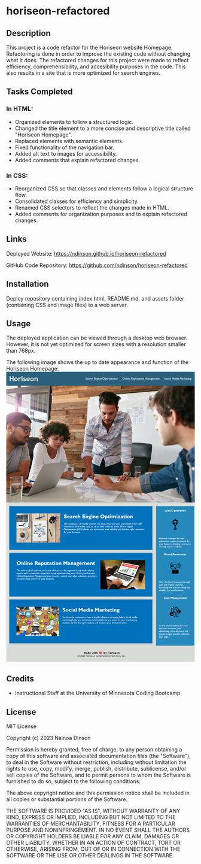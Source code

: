 # horiseon-refactored

## Description
This project is a code refactor for the Horiseon website Homepage. Refactoring is done in order to improve the existing code without changing what it does. The refactored changes for this project were made to reflect efficiency, comprehensibility, and accesibility purposes in the code. This also results in a site that is more optimized for search engines.

## Tasks Completed

### In HTML:
- Organized elements to follow a structured logic.
- Changed the title element to a more concise and descriptive title called "Horiseon Homepage".
- Replaced elements with semantic elements.
- Fixed functionality of the navigation bar.
- Added alt text to images for accessibility.
- Added comments that explain refactored changes.
    
### In CSS:
- Reorganized CSS so that classes and elements follow a logical structure flow.
- Consolidated classes for efficiency and simplicity.
- Renamed CSS selectors to reflect the changes made in HTML.
- Added comments for organization purposes and to explain refactored changes.

## Links

Deployed Website: https://ndinson.github.io/horiseon-refactored

GitHub Code Repository: https://github.com/ndinson/horiseon-refactored

## Installation

Deploy repository containing index.html, README.md, and assets folder (containing CSS and image files) to a web server.

## Usage
The deployed application can be viewed through a desktop web browser. However, it is not yet optimized for screen sizes with a resolution smaller than 768px.

The following image shows the up to date appearance and function of the Horiseon Homepage:
![Alt text](horiseon-refactored-website.png)

## Credits
- Instructional Staff at the University of Minnesota Coding Bootcamp

## License

MIT License

Copyright (c) 2023 Nainoa Dinson

Permission is hereby granted, free of charge, to any person obtaining a copy
of this software and associated documentation files (the "Software"), to deal
in the Software without restriction, including without limitation the rights
to use, copy, modify, merge, publish, distribute, sublicense, and/or sell
copies of the Software, and to permit persons to whom the Software is
furnished to do so, subject to the following conditions:

The above copyright notice and this permission notice shall be included in all
copies or substantial portions of the Software.

THE SOFTWARE IS PROVIDED "AS IS", WITHOUT WARRANTY OF ANY KIND, EXPRESS OR
IMPLIED, INCLUDING BUT NOT LIMITED TO THE WARRANTIES OF MERCHANTABILITY,
FITNESS FOR A PARTICULAR PURPOSE AND NONINFRINGEMENT. IN NO EVENT SHALL THE
AUTHORS OR COPYRIGHT HOLDERS BE LIABLE FOR ANY CLAIM, DAMAGES OR OTHER
LIABILITY, WHETHER IN AN ACTION OF CONTRACT, TORT OR OTHERWISE, ARISING FROM,
OUT OF OR IN CONNECTION WITH THE SOFTWARE OR THE USE OR OTHER DEALINGS IN THE
SOFTWARE.
